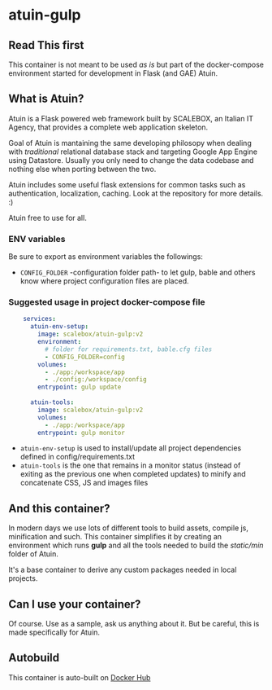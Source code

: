 # atuin-gulp

## Read This first

This container is not meant to be used *as is* but part of the docker-compose
environment started for development in Flask (and GAE) Atuin.

## What is Atuin?

Atuin is a Flask powered web framework built by SCALEBOX, an Italian IT Agency,
that provides a complete web application skeleton.

Goal of Atuin is mantaining the same developing philosopy when dealing with *traditional*
relational database stack and targeting Google App Engine using Datastore.
Usually you only need to change the data codebase and nothing else when porting between the two.

Atuin includes some useful flask extensions for common tasks such as authentication,
localization, caching. Look at the repository for more details. :)

Atuin free to use for all.

### ENV variables

Be sure to export as environment variables the followings:

- `CONFIG_FOLDER` -configuration folder path- to let gulp, bable and others know where project configuration files are placed.

### Suggested usage in project docker-compose file

```yaml
    services:
      atuin-env-setup:
        image: scalebox/atuin-gulp:v2
        environment:
          # folder for requirements.txt, bable.cfg files
          - CONFIG_FOLDER=config
        volumes:
          - ./app:/workspace/app
          - ./config:/workspace/config
        entrypoint: gulp update
    
      atuin-tools:
        image: scalebox/atuin-gulp:v2
        volumes:
          - ./app:/workspace/app
        entrypoint: gulp monitor

```

- `atuin-env-setup` is used to install/update all project dependencies defined in config/requirements.txt
- `atuin-tools` is the one that remains in a monitor status (instead of exiting as the previous one when completed updates) to minify and concatenate CSS, JS and images files

## And this container?

In modern days we use lots of different tools to build assets, compile js, minification
and such.
This container simplifies it by creating an environment which runs **gulp** and
all the tools needed to build the *static/min* folder of Atuin.

It's a base container to derive any custom packages needed in local projects.

## Can I use your container?

Of course. Use as a sample, ask us anything about it. But be careful, this is
made specifically for Atuin.

## Autobuild

This container is auto-built on [Docker Hub](https://hub.docker.com/r/scalebox/atuin-gulp/)
